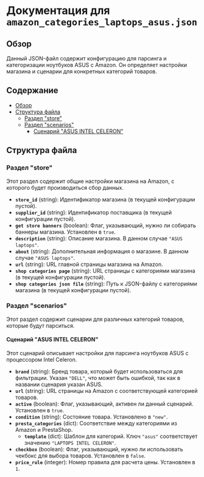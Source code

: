 # Документация для `amazon_categories_laptops_asus.json`

## Обзор

Данный JSON-файл содержит конфигурацию для парсинга и категоризации ноутбуков ASUS с Amazon. Он определяет настройки магазина и сценарии для конкретных категорий товаров.

## Содержание

- [Обзор](#обзор)
- [Структура файла](#структура-файла)
  - [Раздел "store"](#раздел-store)
  - [Раздел "scenarios"](#раздел-scenarios)
    - [Сценарий "ASUS INTEL CELERON"](#сценарий-asus-intel-celeron)

## Структура файла

### Раздел "store"

Этот раздел содержит общие настройки магазина на Amazon, с которого будет производиться сбор данных.

- **`store_id`** (string): Идентификатор магазина (в текущей конфигурации пустой).
- **`supplier_id`** (string): Идентификатор поставщика (в текущей конфигурации пустой).
- **`get store banners`** (boolean): Флаг, указывающий, нужно ли собирать баннеры магазина. Установлен в `true`.
- **`description`** (string): Описание магазина. В данном случае `"ASUS laptops"`.
- **`about`** (string): Дополнительная информация о магазине. В данном случае `"ASUS laptops"`.
- **`url`** (string): URL главной страницы магазина на Amazon.
- **`shop categories page`** (string): URL страницы с категориями магазина (в текущей конфигурации пустой).
- **`shop categories json file`** (string): Путь к JSON-файлу с категориями магазина (в текущей конфигурации пустой).

### Раздел "scenarios"

Этот раздел содержит сценарии для различных категорий товаров, которые будут парситься.

#### Сценарий "ASUS INTEL CELERON"

Этот сценарий описывает настройки для парсинга ноутбуков ASUS с процессором Intel Celeron.

- **`brand`** (string): Бренд товара, который будет использоваться для фильтрации. Указан `"DELL"`, что может быть ошибкой, так как в названии сценария указан ASUS.
- **`url`** (string): URL страницы на Amazon с соответствующей категорией товаров.
- **`active`** (boolean): Флаг, указывающий, активен ли данный сценарий. Установлен в `true`.
- **`condition`** (string): Состояние товара. Установлено в `"new"`.
- **`presta_categories`** (dict): Соответствие между категориями из Amazon и PrestaShop.
  - **`template`** (dict): Шаблон для категорий. Ключ `"asus"` соответствует значению `"LAPTOPS INTEL CELERON"`.
- **`checkbox`** (boolean): Флаг, указывающий, нужно ли использовать чекбокс для выбора товаров. Установлен в `false`.
- **`price_rule`** (integer): Номер правила для расчета цены. Установлен в `1`.